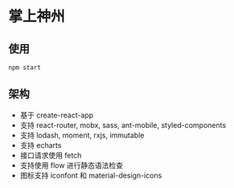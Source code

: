 # 掌上神州

## 使用
` npm start `

## 架构
* 基于 create-react-app
* 支持 react-router, mobx, sass, ant-mobile, styled-components
* 支持 lodash, moment, rxjs, immutable
* 支持 echarts
* 接口请求使用 fetch
* 支持使用 flow 进行静态语法检查
* 图标支持 iconfont 和 material-design-icons

